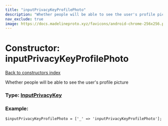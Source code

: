```yaml
---
title: "inputPrivacyKeyProfilePhoto"
description: "Whether people will be able to see the user's profile picture"
nav_exclude: true
image: https://docs.madelineproto.xyz/favicons/android-chrome-256x256.png
---
```

# Constructor: inputPrivacyKeyProfilePhoto  
[Back to constructors index](/API_docs/constructors/index.html)



Whether people will be able to see the user's profile picture




### Type: [InputPrivacyKey](/API_docs/types/InputPrivacyKey.html)


### Example:

```
$inputPrivacyKeyProfilePhoto = ['_' => 'inputPrivacyKeyProfilePhoto'];
```  

